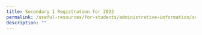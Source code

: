 ```yaml
---
title: Secondary 1 Registration for 2022
permalink: /useful-resources/for-students/administrative-information/secondary-1-registration-for-2022/
description: ""
---
```

